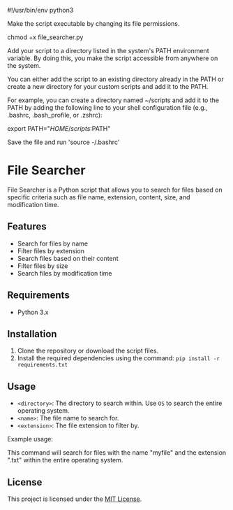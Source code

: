#!/usr/bin/env python3

Make the script executable by changing its file permissions. 

chmod +x file_searcher.py

Add your script to a directory listed in the system's PATH environment variable. 
By doing this, you make the script accessible from anywhere on the system. 

You can either add the script to an existing directory already in the PATH or create a new directory for your custom scripts and add it to the PATH.

For example, you can create a directory named ~/scripts and add it to the PATH by adding the following line to your shell configuration file (e.g., .bashrc, .bash_profile, or .zshrc):

export PATH="$HOME/scripts:$PATH"

Save the file and run 'source  -/.bashrc'

# File Searcher

File Searcher is a Python script that allows you to search for files based on specific criteria such as file name, extension, content, size, and modification time.

## Features

- Search for files by name
- Filter files by extension
- Search files based on their content
- Filter files by size
- Search files by modification time

## Requirements

- Python 3.x

## Installation

1. Clone the repository or download the script files.
2. Install the required dependencies using the command: `pip install -r requirements.txt`

## Usage


- `<directory>`: The directory to search within. Use `OS` to search the entire operating system.
- `<name>`: The file name to search for.
- `<extension>`: The file extension to filter by.

Example usage:


This command will search for files with the name "myfile" and the extension ".txt" within the entire operating system.

## License

This project is licensed under the [MIT License](LICENSE).
